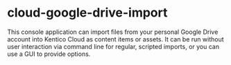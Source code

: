 # cloud-google-drive-import
This console application can import files from your personal Google Drive account into Kentico Cloud as content items or assets. It can be run without user interaction via command line for regular, scripted imports, or you can use a GUI to provide options.
